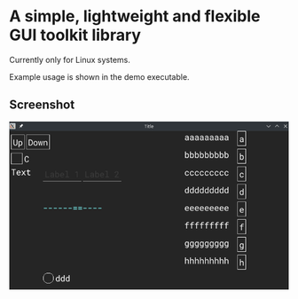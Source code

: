
# A simple, lightweight and flexible GUI toolkit library

Currently only for Linux systems.

Example usage is shown in the demo executable.

## Screenshot

![alt text](screenshot.png)
